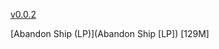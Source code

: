 [v0.0.2](https://github.com/littleflute/Knife-Party/blob/master/README.md)

[Abandon Ship (LP)](Abandon Ship [LP]) [129M]
